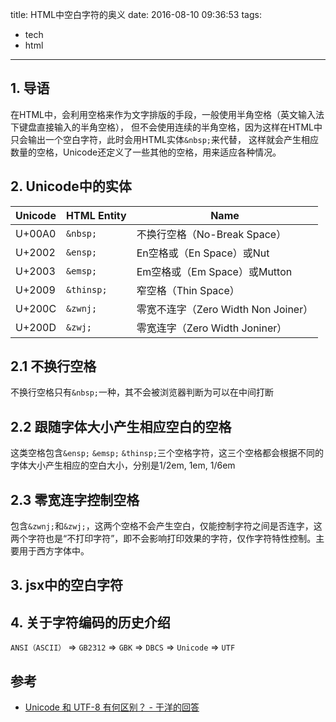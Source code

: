 title: HTML中空白字符的奥义
date: 2016-08-10 09:36:53
tags:
- tech
- html
---
## 1. 导语
在HTML中，会利用空格来作为文字排版的手段，一般使用半角空格（英文输入法下键盘直接输入的半角空格），
但不会使用连续的半角空格，因为这样在HTML中只会输出一个空白字符，此时会用HTML实体`&nbsp;`来代替，
这样就会产生相应数量的空格，Unicode还定义了一些其他的空格，用来适应各种情况。

## 2. Unicode中的实体
| Unicode | HTML Entity | Name                                           |
| ------- |-------------| ---------------------------------------------- |
| U+00A0  | `&nbsp;`    | 不换行空格（No-Break Space）                    |
| U+2002  | `&ensp;`    | En空格或（En Space）或Nut                       |
| U+2003  | `&emsp;`    | Em空格或（Em Space）或Mutton                    |
| U+2009  | `&thinsp;`  | 窄空格（Thin Space）                            |
| U+200C  | `&zwnj;`    | 零宽不连字（Zero Width Non Joiner）  |
| U+200D  | `&zwj;`     | 零宽连字（Zero Width Joniner）        |

## 2.1 不换行空格
不换行空格只有`&nbsp;`一种，其不会被浏览器判断为可以在中间打断
## 2.2 跟随字体大小产生相应空白的空格
这类空格包含`&ensp;` `&emsp;` `&thinsp;`三个空格字符，这三个空格都会根据不同的字体大小产生相应的空白大小，分别是1/2em, 1em, 1/6em
## 2.3 零宽连字控制空格
包含`&zwnj;`和`&zwj;`，这两个空格不会产生空白，仅能控制字符之间是否连字，这两个字符也是“不打印字符”，即不会影响打印效果的字符，仅作字符特性控制。主要用于西方字体中。

## 3. jsx中的空白字符
## 4. 关于字符编码的历史介绍
`ANSI（ASCII）` => `GB2312` => `GBK` => `DBCS` => `Unicode` => `UTF`
## 参考
- [Unicode 和 UTF-8 有何区别？ - 于洋的回答](https://www.zhihu.com/question/23374078)